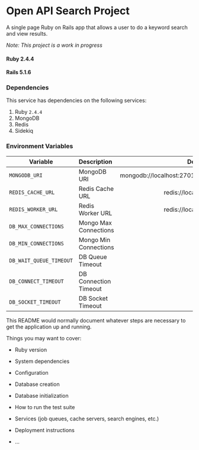 Open API Search Project
=========

A single page Ruby on Rails app that allows a user to do a keyword search and view results.

*Note: This project is a work in progress*

#### Ruby 2.4.4
#### Rails 5.1.6

### Dependencies

This service has dependencies on the following services:

1. Ruby `2.4.4`
1. MongoDB
1. Redis
1. Sidekiq

### Environment Variables

| Variable       |  Description   | Default                 |
| ---------------|:---------------|:-----------------------:|
| `MONGODB_URI`  | MongoDB URI   | mongodb://localhost:27017/crypto_news_development |
| `REDIS_CACHE_URL`  | Redis Cache URL   | redis://localhost:6379/0 |
| `REDIS_WORKER_URL`  | Redis Worker URL  | redis://localhost:6379/1 |
| `DB_MAX_CONNECTIONS`  | Mongo Max Connections  | 16 |
| `DB_MIN_CONNECTIONS`  | Mongo Min Connections | 5 |
| `DB_WAIT_QUEUE_TIMEOUT`  | DB Queue Timeout  | 5 |
| `DB_CONNECT_TIMEOUT`  | DB Connection Timeout  | 10 |
| `DB_SOCKET_TIMEOUT`  | DB Socket Timeout | 5 |

This README would normally document whatever steps are necessary to get the
application up and running.

Things you may want to cover:

* Ruby version

* System dependencies

* Configuration

* Database creation

* Database initialization

* How to run the test suite

* Services (job queues, cache servers, search engines, etc.)

* Deployment instructions

* ...
